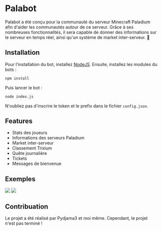 # Palabot

Palabot a été conçu pour la communauté du serveur Minecraft Paladium afin d'aider les communautés autour de ce serveur. Grâce à ses nombreuses fonctionnalités, il sera capable de donner des informations sur le serveur en temps réel, ainsi qu'un système de market inter-serveur. 🧨 

## Installation

Pour l'installation du bot, installez [NodeJS](https://nodejs.org/fr/).
Ensuite, installez les modules du bots :
```bash
npm install
```
Puis lancer le bot :
```bash
node index.js
```

N'oubliez pas d'inscrire le token et le prefix dans le fichier `config.json`.

## Features

- Stats des joueurs
- Informations des serveurs Paladium
- Market inter-serveur
- Classement Trixium
- Quête journalière
- Tickets
- Messages de bienvenue


## Exemples

![](https://cdn.discordapp.com/attachments/876021172934938645/950848422171258880/unknown.png) ![](https://cdn.discordapp.com/attachments/876021172934938645/950848422171258880/unknown.png)

## Contribuation
Le projet a été réalisé par Pydjama3 et moi même. Cependant, le projet n'est pas terminé !
